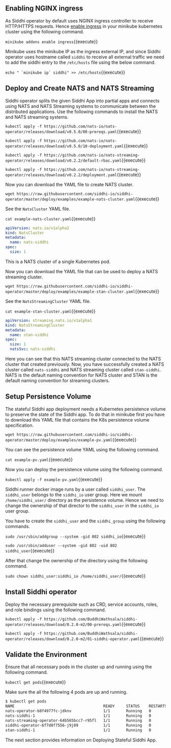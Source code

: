 ## Enabling NGINX ingress

As Siddhi operator by default uses NGINX ingress controller to receive HTTP/HTTPS requests. Hence [enable ingress](https://kubernetes.github.io/ingress-nginx/deploy/) in your minikube kubernetes cluster using the following command.

`minikube addons enable ingress`{{execute}}

Minikube uses the minikube IP as the ingress external IP, and since Siddhi operator uses hostname called `siddhi` to receive all external traffic we need to add the siddhi entry to the `/etc/hosts` file using the below command.

``` echo " `minikube ip` siddhi" >> /etc/hosts ```{{execute}}

## Deploy and Create NATS and NATS Streaming

Siddhi operator splits the given Siddhi App into partial apps and connects using NATS and NATS Streaming systems to communicate between the distributed applications. Use the following commands to install the NATS and NATS streaming systems.

`kubectl apply -f https://github.com/nats-io/nats-operator/releases/download/v0.5.0/00-prereqs.yaml`{{execute}}

`kubectl apply -f https://github.com/nats-io/nats-operator/releases/download/v0.5.0/10-deployment.yaml`{{execute}}

`kubectl apply -f https://github.com/nats-io/nats-streaming-operator/releases/download/v0.2.2/default-rbac.yaml`{{execute}}

`kubectl apply -f https://github.com/nats-io/nats-streaming-operator/releases/download/v0.2.2/deployment.yaml`{{execute}}

Now you can download the YAML file to create NATS cluster.

`wget https://raw.githubusercontent.com/siddhi-io/siddhi-operator/master/deploy/examples/example-nats-cluster.yaml`{{execute}}

See the `NatsCluster` YAML file.

`cat example-nats-cluster.yaml`{{execute}}

```yaml
apiVersion: nats.io/v1alpha2
kind: NatsCluster
metadata:
  name: nats-siddhi
spec:
  size: 1
```

This is a NATS cluster of a single Kubernetes pod.

Now you can download the YAML file that can be used to deploy a NATS streaming cluster.

`wget https://raw.githubusercontent.com/siddhi-io/siddhi-operator/master/deploy/examples/example-stan-cluster.yaml`{{execute}}

See the `NatsStreamingCluster` YAML file.

`cat example-stan-cluster.yaml`{{execute}}

```yaml
apiVersion: streaming.nats.io/v1alpha1
kind: NatsStreamingCluster
metadata:
  name: stan-siddhi
spec:
  size: 1
  natsSvc: nats-siddhi
```

Here you can see that this NATS streaming cluster connected to the NATS cluster that created previously. Now,  you have successfully created a NATS cluster called `nats-siddhi` and NATS streaming cluster called `stan-siddhi`. NATS is the default naming convention for NATS cluster and STAN is the default naming convention for streaming clusters.

## Setup Persistence Volume

The stateful Siddhi app deployment needs a Kubernetes persistence volume to preserve the state of the Siddhi app. To do that in minikube first you have to download this YAML file that contains the K8s persistence volume specification.

`wget https://raw.githubusercontent.com/siddhi-io/siddhi-operator/master/deploy/examples/example-pv.yaml`{{execute}}

You can see the persistence volume YAML using the following command.

`cat example-pv.yaml`{{execute}}

Now you can deploy the persistence volume using the following command.

`kubectl apply -f example-pv.yaml`{{execute}}

Siddhi runner docker image runs by a user called `siddhi_user`. The `siddhi_user` belongs to the `siddhi_io` user group. Here we mount `/home/siddhi_user/` directory as the persistence volume. Hence we need to change the ownership of that director to the `siddhi_user` in the `siddhi_io` user group.

You have to create the `siddhi_user` and the `siddhi_group` using the following commands.

`sudo /usr/sbin/addgroup --system -gid 802 siddhi_io`{{execute}}

`sudo /usr/sbin/adduser --system -gid 802 -uid 802 siddhi_user`{{execute}}

After that change the ownership of the directory using the following command.

`sudo chown siddhi_user:siddhi_io /home/siddhi_user/`{{execute}}


## Install Siddhi operator

Deploy the necessary prerequisite such as  CRD, service accounts, roles, and role bindings using the following command.

`kubectl apply -f https://github.com/BuddhiWathsala/siddhi-operator/releases/download/0.2.0-m2/00-prereqs.yaml`{{execute}}

`kubectl apply -f https://github.com/BuddhiWathsala/siddhi-operator/releases/download/0.2.0-m2/01-siddhi-operator.yaml`{{execute}}

## Validate the Environment

Ensure that all necessary pods in the cluster up and running using the following command.

`kubectl get pods`{{execute}}

Make sure the all the following 4 pods are up and running.

```sh
$ kubectl get pods
NAME                                       READY     STATUS    RESTARTS   AGE
nats-operator-b8f4977fc-jdknv              1/1       Running   0          5m
nats-siddhi-1                              1/1       Running   0          5m
nats-streaming-operator-64b565bcc7-r95fl   1/1       Running   0          5m
siddhi-operator-6f7d8f7556-j9j89           1/1       Running   0          5m
stan-siddhi-1                              1/1       Running   0          5m
```

The next section provides information on Deploying Stateful Siddhi App.

